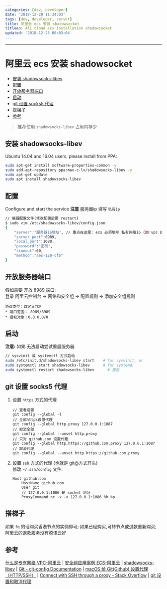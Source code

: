 ```yaml
---
categories: [dev, developer]
date: '2018-12-20 11:34:03'
tags: [dev, developer, server]
title: 阿里云 ecs 安装 shadowsocket
titleen: Ali cloud ecs installation shadowsocket
updated: '2018-12-25 00:03:04'
...
```

---
# 阿里云 ecs 安装 shadowsocket
<!-- MarkdownTOC -->

- [安装 shadowsocks-libev](#%E5%AE%89%E8%A3%85-shadowsocks-libev)
- [配置](#%E9%85%8D%E7%BD%AE)
- [开放服务器端口](#%E5%BC%80%E6%94%BE%E6%9C%8D%E5%8A%A1%E5%99%A8%E7%AB%AF%E5%8F%A3)
- [启动](#%E5%90%AF%E5%8A%A8)
- [git 设置 socks5 代理](#git-%E8%AE%BE%E7%BD%AE-socks5-%E4%BB%A3%E7%90%86)
- [搭梯子](#%E6%90%AD%E6%A2%AF%E5%AD%90)
- [参考](#%E5%8F%82%E8%80%83)

<!-- /MarkdownTOC -->

> 推荐使用 `shadowsocks-libev` 占用内存少

<a id="%E5%AE%89%E8%A3%85-shadowsocks-libev"></a>
## 安装 shadowsocks-libev

Ubuntu 14.04 and 16.04 users, please install from PPA:
```bash
sudo apt-get install software-properties-common -y
sudo add-apt-repository ppa:max-c-lv/shadowsocks-libev -y
sudo apt-get update
sudo apt install shadowsocks-libev
```

<a id=""></a>
<a id="%E9%85%8D%E7%BD%AE"></a>
## 配置
Configure and start the service
**注意** 服务器ip 填写 `私有ip`
```bash
// 编辑配置文件(修改配置后需 restart)
$ sudo vim /etc/shadowsocks-libev/config.json
{
    "server":"服务器ip地址", // 重点在这里: ecs 必须填写 私有网络ip (即:vpc 的ip) 或者填写 0.0.0.0
    "server_port":8989,
    "local_port":1080,
    "password":"密码",
    "timeout":60,
    "method":"aes-128-cfb"
}
```
<a id="%E5%BC%80%E6%94%BE%E6%9C%8D%E5%8A%A1%E5%99%A8%E7%AB%AF%E5%8F%A3"></a>
## 开放服务器端口
假如需要 开放 8989 端口:  
登录 阿里云控制台 -> 网络和安全组 -> 配置规则 -> 添加安全组规则
```
协议类型：自定义TCP
* 端口范围： 8989/8989
* 授权对象：0.0.0.0/0
```

<a id="%E5%90%AF%E5%8A%A8"></a>
## 启动
**注意:** 如果.无法启动尝试重启服务器
```bash
// sysvinit 或 systemctl 方式启动
sudo /etc/init.d/shadowsocks-libev start    # for sysvinit, or
sudo systemctl start shadowsocks-libev      # for systemd;
sudo systemctl restart shadowsocks-libev      # 重启
```

<a id="git-%E8%AE%BE%E7%BD%AE-socks5-%E4%BB%A3%E7%90%86"></a>
## git 设置 socks5 代理
1.  设置 `https` 方式的代理
    ```
    // 查看设置
    git config --global -l
    // 全部https设置代理
    git config --global http.proxy 127.0.0.1:1087
    // 取消全部
    git config --global --unset http.proxy
    // 只对 github.com 设置代理
    git config --global http.https://github.com.proxy 127.0.0.1:1087
    // 取消代理
    git config --global --unset http.https://github.com.proxy
    ```

2.  设置 `ssh` 方式的代理 (也就是 git@方式开头)  
    修改 `~/.ssh/config` 文件:
    ```
    Host github.com
        HostName github.com
        User git
        // 127.0.0.1:1086 是 socket 地址
        ProxyCommand nc -v -x 127.0.0.1:1086 %h %p
    ```

<a id="%E6%90%AD%E6%A2%AF%E5%AD%90"></a>
## 搭梯子
如果 `fq` 的话购买香港节点的实例即可; 如果已经购买,可转节点或退款重新购买; 阿里云的退款服务没有腾讯云好

<a id="%E5%8F%82%E8%80%83"></a>
## 参考
[什么是专有网络 VPC-阿里云][] | [安全组应用案例 ECS-阿里云][] | [shadowsocks-libev][] | [Git - git-config Documentation][] | [macOS 给 Git(Github) 设置代理（HTTP/SSH）][] | [Connect with SSH through a proxy - Stack Overflow][] | [git 设置和取消代理][]

[什么是专有网络 VPC-阿里云]:https://help.aliyun.com/document_detail/34217.html?spm=a2c4g.11174359.6.542.50324bffXFqhpX
[安全组应用案例 ECS-阿里云]:https://help.aliyun.com/document_detail/25475.html?spm=5176.2020520101.121.1.2ecc4df5wGib8m
[shadowsocks-libev]:https://github.com/shadowsocks/shadowsocks-libev#debian--ubuntu
[Git - git-config Documentation]:https://git-scm.com/docs/git-config
[macOS 给 Git(Github) 设置代理（HTTP/SSH）]:https://gist.github.com/chuyik/02d0d37a49edc162546441092efae6a1
[Connect with SSH through a proxy - Stack Overflow]:https://stackoverflow.com/questions/19161960/connect-with-ssh-through-a-proxy
[git 设置和取消代理]:https://gist.github.com/laispace/666dd7b27e9116faece6

